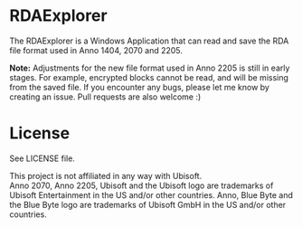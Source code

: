 # RDAExplorer

The RDAExplorer is a Windows Application that can read and save the RDA file format used in Anno 1404, 2070 and 2205.

**Note:** Adjustments for the new file format used in Anno 2205 is still in early stages. For example, encrypted blocks cannot be read, and will be missing from the saved file. If you encounter any bugs, please let me know by creating an issue. Pull requests are also welcome :)

# License

See LICENSE file.

This project is not affiliated in any way with Ubisoft.<br />
Anno 2070, Anno 2205, Ubisoft and the Ubisoft logo are trademarks of Ubisoft Entertainment in the US and/or other countries. Anno, Blue Byte and the Blue Byte logo are trademarks of Ubisoft GmbH in the US and/or other countries. 
